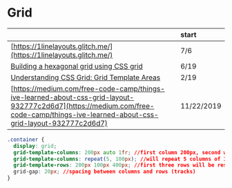 # Grid

|  | start |
| :--- | :--- |
| [https://1linelayouts.glitch.me/](https://1linelayouts.glitch.me/) | 7/6 |
| [Building a hexagonal grid using CSS grid](https://ninjarockstar.dev/css-hex-grids/) | 6/19 |
| [Understanding CSS Grid: Grid Template Areas](https://www.smashingmagazine.com/2020/02/understanding-css-grid-template-areas/) | 2/19 |
| [https://medium.com/free-code-camp/things-ive-learned-about-css-grid-layout-932777c2d6d7](https://medium.com/free-code-camp/things-ive-learned-about-css-grid-layout-932777c2d6d7) | 11/22/2019 |

```css
.container {
  display: grid;
  grid-template-columns: 200px auto 1fr; //first column 200px, second will fill, and third will take 1 fractional rows
  grid-template-columns: repeat(5, 100px); //will repeat 5 columns of 100px
  grid-template-rows: 200px 100px 400px; //first three rows will be respective pixel size
  grid-gap: 20px; //spacing between columns and rows (tracks)
}

```

